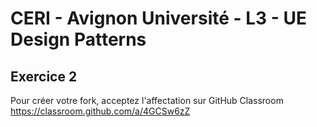 # CERI - Avignon Université - L3 - UE Design Patterns

## Exercice 2


Pour créer votre fork, acceptez l'affectation sur GitHub Classroom https://classroom.github.com/a/4GCSw6zZ
